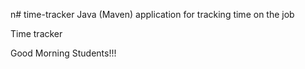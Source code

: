 n# time-tracker
Java (Maven) application for tracking time on the job

Time tracker

Good Morning Students!!!
